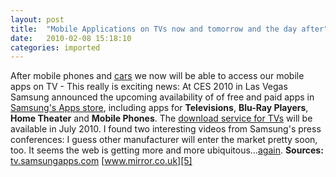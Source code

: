 ```yaml
---
layout: post
title:  "Mobile Applications on TVs now and tomorrow and the day after"
date:   2010-02-08 15:18:10
categories: imported
---
```

After mobile phones and [cars][1] we now will be able to access our mobile apps on TV - This really is exciting news: At CES 2010 in Las Vegas Samsung announced the upcoming availability of of free and paid apps in [Samsung's Apps store][2], including apps for **Televisions**, **Blu-Ray Players**, **Home Theater** and **Mobile Phones**. The [download service for TVs][3] will be available in July 2010. I found two interesting videos from Samsung's press conferences: I guess other manufacturer will enter the market pretty soon, too. It seems the web is getting more and more ubiquitous…[again][4]. **Sources:** [tv.samsungapps.com][3] [www.mirror.co.uk][5]

[1]: http://www.pavingways.com/mobile-applications-hit-cars_1031.html
[2]: http://www.pavingways.com/mobile-widget-wiki/manufacturer-driven-application-stores
[3]: http://tv.samsungapps.com/
[4]: http://www.pavingways.com/mobile-widgets-the-ubiquitous-mobile-web_84.html
[5]: http://www.mirror.co.uk/news/technology/2010/01/07/samsung-apps-tv-and-mobile-app-store-launched-115875-21948229/
